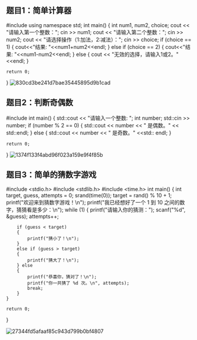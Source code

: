 ## 题目1：简单计算器
#include <iostream>
using namespace std;
int main() 
{
    int num1, num2, choice;
    cout << "请输入第一个整数：";
    cin >> num1;
    cout << "请输入第二个整数：";
    cin >> num2;
    cout << "请选择操作（1:加法，2:减法）：";
    cin >> choice;
    if (choice == 1)
	{
	 cout<<"结果: "<<num1+num2<<endl;
	}
	  else if (choice == 2)
	  {	
	    cout<<"结果: "<<num1-num2<<endl;
      } 
	    else 
		{
           cout << "无效的选择，请输入1或2。" <<endl;
        }
    
    return 0;
}
![830cd3be241d7bae35445895d9b1cad](https://github.com/user-attachments/assets/db57f02e-7e39-4611-99bf-b883b39b7574)



      
## 题目2：判断奇偶数
#include <iostream>
int main()
 {
   std::cout << "请输入一个整数: ";
   int number;
   std::cin >> number;
     if (number % 2 == 0) 
	 {
        std::cout << number << " 是偶数。" << std::endl;
     } 
	 else 
   	{
        std::cout << number << " 是奇数。" <<std:: endl;
    }
    
    return 0;
}
![1374f133f4abd96f023a159e9f4f85b](https://github.com/user-attachments/assets/6149de5a-b2ad-4d8b-b97d-8d22c32a81ce)


## 题目3：简单的猜数字游戏

#include <stdio.h>
#include <stdlib.h>
#include <time.h>
int main() 
{
    int target, guess, attempts = 0;
	srand(time(0));
    target = rand() % 10 + 1;
    printf("欢迎来到猜数字游戏！\n");
    printf("我已经想好了一个 1 到 10 之间的数字，猜猜看是多少：\n");
     while (1) {
        printf("请输入你的猜测：");
        scanf("%d", &guess);
        attempts++;

        if (guess < target) 
		{
            printf("猜小了！\n");
        } 
		else if (guess > target) 
		{
            printf("猜大了！\n");
        } else 
		{
            printf("恭喜你，猜对了！\n");
            printf("你一共猜了 %d 次。\n", attempts);
            break;
        }
    }

    return 0;
}

 ![27344fd5afaaf85c943d799b0bf4807](https://github.com/user-attachments/assets/e69a5ad6-0716-4f04-9330-e408011f56d4)

